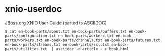 xnio-userdoc
============

JBoss.org XNIO User Guide (parted to ASCIIDOC)

    $ cat en-book-parts/about.txt en-book-parts/buffers.txt en-book-parts/configuration.txt en-book-parts/workers.txt en-book-parts/workers.txt en-book-parts/channels.txt en-book-parts/futures.txt en-book-parts/streams.txt en-book-parts/ssl.txt en-book-parts/utilities.txt  | asciidoc -d article - > book.html
    